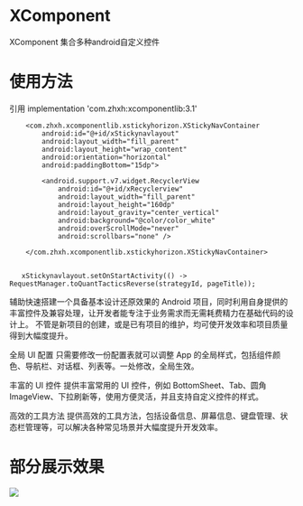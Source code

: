# XComponent

XComponent 集合多种android自定义控件


# 使用方法

引用    implementation 'com.zhxh:xcomponentlib:3.1'


        <com.zhxh.xcomponentlib.xstickyhorizon.XStickyNavContainer
            android:id="@+id/xStickynavlayout"
            android:layout_width="fill_parent"
            android:layout_height="wrap_content"
            android:orientation="horizontal"
            android:paddingBottom="15dp">

            <android.support.v7.widget.RecyclerView
                android:id="@+id/xRecyclerview"
                android:layout_width="fill_parent"
                android:layout_height="160dp"
                android:layout_gravity="center_vertical"
                android:background="@color/color_white"
                android:overScrollMode="never"
                android:scrollbars="none" />

        </com.zhxh.xcomponentlib.xstickyhorizon.XStickyNavContainer>
        
        
       xStickynavlayout.setOnStartActivity(() -> RequestManager.toQuantTacticsReverse(strategyId, pageTitle));



辅助快速搭建一个具备基本设计还原效果的 Android 项目，同时利用自身提供的丰富控件及兼容处理，让开发者能专注于业务需求而无需耗费精力在基础代码的设计上。
不管是新项目的创建，或是已有项目的维护，均可使开发效率和项目质量得到大幅度提升。

全局 UI 配置
只需要修改一份配置表就可以调整 App 的全局样式，包括组件颜色、导航栏、对话框、列表等。一处修改，全局生效。

丰富的 UI 控件
提供丰富常用的 UI 控件，例如 BottomSheet、Tab、圆角 ImageView、下拉刷新等，使用方便灵活，并且支持自定义控件的样式。

高效的工具方法
提供高效的工具方法，包括设备信息、屏幕信息、键盘管理、状态栏管理等，可以解决各种常见场景并大幅度提升开发效率。

# 部分展示效果

![](https://github.com/zhxhcoder/XComponent/blob/master/screenshots/xcomponent.gif)
